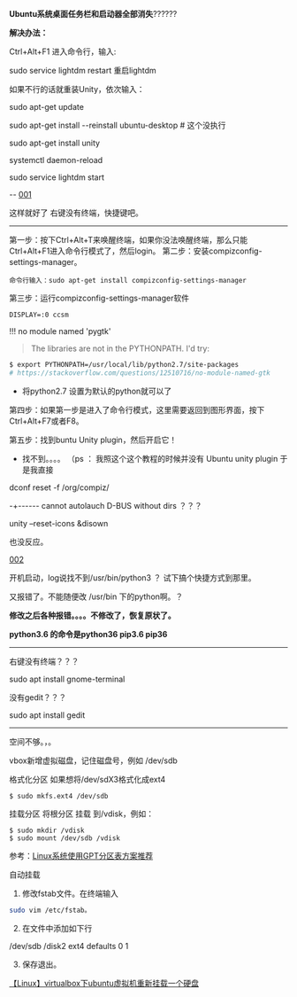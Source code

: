 
**Ubuntu系统桌面任务栏和启动器全部消失**??????


**解决办法：**

Ctrl+Alt+F1 进入命令行，输入:

sudo service lightdm restart 重启lightdm

如果不行的话就重装Unity，依次输入：

sudo apt-get update

sudo apt-get install --reinstall ubuntu-desktop  # 这个没执行

sudo apt-get install unity

systemctl daemon-reload

sudo service lightdm start

-- [001](https://blog.csdn.net/u014797226/article/details/80249956) 

这样就好了   右键没有终端，快捷键吧。


---


第一步：按下Ctrl+Alt+T来唤醒终端，如果你没法唤醒终端，那么只能Ctrl+Alt+F1进入命令行模式了，然后login。
第二步：安装compizconfig-settings-manager。

    命令行输入：sudo apt-get install compizconfig-settings-manager

第三步：运行compizconfig-settings-manager软件

    DISPLAY=:0 ccsm

!!! no module named 'pygtk'
>The libraries are not in the PYTHONPATH. I'd try:
```bash
$ export PYTHONPATH=/usr/local/lib/python2.7/site-packages
# https://stackoverflow.com/questions/12510716/no-module-named-gtk 
```

- 将python2.7 设置为默认的python就可以了


第四步：如果第一步是进入了命令行模式，这里需要返回到图形界面，按下Ctrl+Alt+F7或者F8。

第五步：找到buntu Unity plugin，然后开启它！ 



- 找不到。。。。
（ps ： 我照这个这个教程的时候并没有 Ubuntu unity plugin 于是我直接

dconf reset -f /org/compiz/

-+------ cannot autolauch D-BUS without dirs ？？？


unity –reset-icons &disown

也没反应。




[002](https://blog.csdn.net/m0_38015368/article/details/76641521)

开机启动，log说找不到/usr/bin/python3 ？
试下搞个快捷方式到那里。

又报错了。不能随便改 /usr/bin 下的python啊。？


**修改之后各种报错。。。。不修改了，恢复原状了。**

**python3.6 的命令是python36  pip3.6 pip36**

---

右键没有终端？？？

sudo apt install gnome-terminal

没有gedit？？？

sudo apt install gedit





----

空间不够。，。

vbox新增虚拟磁盘，记住磁盘号，例如 /dev/sdb

格式化分区
如果想将/dev/sdX3格式化成ext4
```
$ sudo mkfs.ext4 /dev/sdb
```

挂载分区
将根分区 挂载 到/vdisk，例如：
```
$ sudo mkdir /vdisk
$ sudo mount /dev/sdb /vdisk
```

参考：[Linux系统使用GPT分区表方案推荐](https://blog.csdn.net/rbpicsdn/article/details/86603345)


自动挂载
1. 修改fstab文件。在终端输入
```bash
sudo vim /etc/fstab。
```
2. 在文件中添加如下行

/dev/sdb /disk2 ext4 defaults 0 1

3. 保存退出。

[【Linux】virtualbox下ubuntu虚拟机重新挂载一个硬盘](https://blog.csdn.net/heiheiya/article/details/80885719)

